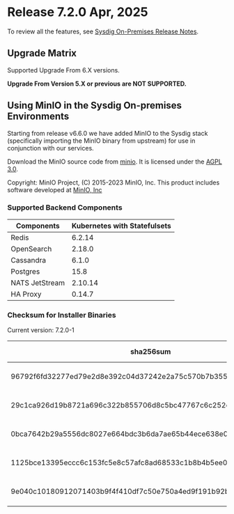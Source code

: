 Release 7.2.0 Apr, 2025
===

To review all the features, see [Sysdig On-Premises Release Notes](https://docs.sysdig.com/en/release-notes/sysdig-on-premises-release-notes/).

Upgrade Matrix
---

Supported Upgrade From 6.X versions.

**Upgrade From Version 5.X or previous are NOT SUPPORTED.**

## Using MinIO in the Sysdig On-premises Environments

Starting from release v6.6.0 we have added MinIO to the Sysdig stack (specifically importing the MinIO binary from upstream) for use in conjunction with our services.

Download the MinIO source code from [minio](https://github.com/minio/minio). It is licensed under the [AGPL 3.0](https://github.com/minio/minio/blob/master/LICENSE).

Copyright: MinIO Project, (C) 2015-2023 MinIO, Inc. This product includes software developed at [MinIO, Inc](https://min.io/)

### Supported Backend Components

| **Components** | **Kubernetes with Statefulsets** |
|---|---|
| Redis                      | 6.2.14 |
| OpenSearch                 | 2.18.0 |
| Cassandra                  | 6.1.0 |
| Postgres                   | 15.8 |
| NATS JetStream             | 2.10.14 |
| HA Proxy                   | 0.14.7 |


### Checksum for Installer Binaries

Current version: 7.2.0-1

| **sha256sum** | **Installer binary** |
|---|---|
| 96792f6fd32277ed79e2d8e392c04d37242e2a75c570b7b355704ae4c9803826 | installer-darwin-amd64 |
| 29c1ca926d19b8721a696c322b855706d8c5bc47767c6c252cbd1444db0deae4 | installer-darwin-arm64 |
| 0bca7642b29a5556dc8027e664bdc3b6da7ae65b44ece638e0d9027ee93ed32c | installer-linux-amd64 |
| 1125bce13395eccc6c153fc5e8c57afc8ad68533c1b8b4b5ee0687027cc19a4c | installer-linux-arm |
| 9e040c10180912071403b9f4f410df7c50e750a4ed9f191b92b5b898cc731dd0 | installer-linux-arm64 |